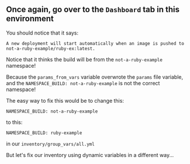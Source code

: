 ## Once again, go over to the `Dashboard` tab in this environment 

You should notice that it says:

`A new deployment will start automatically when an image is pushed to not-a-ruby-example/ruby-ex:latest.`

Notice that it thinks the build will be from the `not-a-ruby-example` namespace!

Because the `params_from_vars` variable overwrote the `params` file variable, and the `NAMESPACE_BUILD: not-a-ruby-example` is not the correct namespace!

The easy way to fix this would be to change this:

`NAMESPACE_BUILD: not-a-ruby-example` 

to this:

`NAMESPACE_BUILD: ruby-example`

in our `inventory/group_vars/all.yml`

But let's fix our inventory using dynamic variables in a different way...